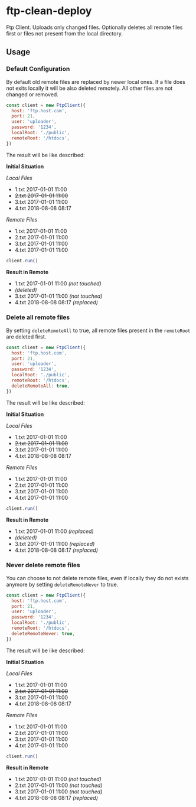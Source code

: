 # ftp-clean-deploy
Ftp Client. Uploads only changed files. Optionally deletes all remote files first or files not present from the local directory.


Usage
----
### Default Configuration

By default old remote files are replaced by newer local ones.
If a file does not exits locally it will be also deleted remotely.
All other files are not changed or removed. 

```js
const client = new FtpClient({
  host: 'ftp.host.com',
  port: 21,
  user: 'uploader',
  password: '1234',
  localRoot: './public',
  remoteRoot: '/htdocs',
})
```
The result will be like described:

**Initial Situation**

*Local Files* 

- 1.txt 2017-01-01 11:00
- ~~2.txt 2017-01-01 11:00~~
- 3.txt 2017-01-01 11:00
- 4.txt 2018-08-08 08:17


*Remote Files*

- 1.txt 2017-01-01 11:00
- 2.txt 2017-01-01 11:00
- 3.txt 2017-01-01 11:00
- 4.txt 2017-01-01 11:00
```js
client.run()
```
**Result in Remote**
- 1.txt 2017-01-01 11:00 *(not touched)*
- *(deleted)*
- 3.txt 2017-01-01 11:00 *(not touched)*
- 4.txt 2018-08-08 08:17 *(replaced)*


### Delete all remote files

By setting `deleteRemoteAll` to true, all remote files present in the `remoteRoot` are deleted first.

```js
const client = new FtpClient({
  host: 'ftp.host.com',
  port: 21,
  user: 'uploader',
  password: '1234',
  localRoot: './public',
  remoteRoot: '/htdocs',
  deleteRemoteAll: true,
})
```
The result will be like described:

**Initial Situation**

*Local Files* 

- 1.txt 2017-01-01 11:00
- ~~2.txt 2017-01-01 11:00~~
- 3.txt 2017-01-01 11:00
- 4.txt 2018-08-08 08:17


*Remote Files*

- 1.txt 2017-01-01 11:00
- 2.txt 2017-01-01 11:00
- 3.txt 2017-01-01 11:00
- 4.txt 2017-01-01 11:00

```js
client.run()
```

**Result in Remote**
- 1.txt 2017-01-01 11:00 *(replaced)*
- *(deleted)*
- 3.txt 2017-01-01 11:00 *(replaced)* 
- 4.txt 2018-08-08 08:17 *(replaced)*

### Never delete remote files

You can choose to not delete remote files, even if locally they do not exists anymore by setting `deleteRemoteNever` to true.


```js
const client = new FtpClient({
  host: 'ftp.host.com',
  port: 21,
  user: 'uploader',
  password: '1234',
  localRoot: './public',
  remoteRoot: '/htdocs',
  deleteRemoteNever: true,
})
```
The result will be like described:

**Initial Situation**

*Local Files* 

- 1.txt 2017-01-01 11:00
- ~~2.txt 2017-01-01 11:00~~
- 3.txt 2017-01-01 11:00
- 4.txt 2018-08-08 08:17


*Remote Files*

- 1.txt 2017-01-01 11:00
- 2.txt 2017-01-01 11:00
- 3.txt 2017-01-01 11:00
- 4.txt 2017-01-01 11:00

```js
client.run()
```

**Result in Remote**

- 1.txt 2017-01-01 11:00 *(not touched)*
- 2.txt 2017-01-01 11:00 *(not touched)*
- 3.txt 2017-01-01 11:00 *(not touched)*
- 4.txt 2018-08-08 08:17 *(replaced)*